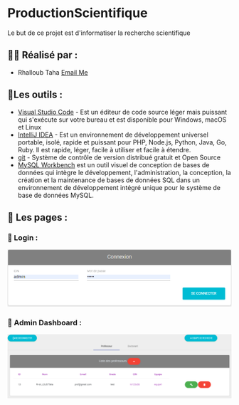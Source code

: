 # ProductionScientifique
Le but de ce projet est d'informatiser la recherche scientifique

## :man_student: Réalisé par : 
* Rhalloub Taha        [Email Me](mailto:taha.rhalloub01@gmail.com)

## :wrench:Les outils :

* [Visual Studio Code](https://code.visualstudio.com/) -  Est un éditeur de code source léger mais puissant qui s'exécute sur votre bureau et est disponible pour Windows, macOS et Linux
* [IntelliJ IDEA](https://www.jetbrains.com/idea/) - Est un environnement de développement universel portable, isolé, rapide et puissant pour PHP, Node.js, Python, Java, Go, Ruby. Il est rapide, léger, facile à utiliser et facile à étendre.
* 	[git](https://git-scm.com/) - Système de contrôle de version distribué gratuit et Open Source
* 	[MySQL Workbench](https://www.mysql.com/products/workbench/)  est un outil visuel de conception de bases de données qui intègre le développement, l'administration, la conception, la création et la maintenance de bases de données SQL dans un environnement de développement intégré unique pour le système de base de données MySQL.

## :page_with_curl: Les pages :
### :beginner: Login : 
![alt text](https://github.com/Xdamg/ProductionScientifique/blob/c069685f988f8f8aaea310d9ab2077dcecb47016/img/login.PNG)
### :beginner: Admin Dashboard : 
![alt text](https://github.com/Xdamg/ProductionScientifique/blob/51ac3e7bdd98d398dec84a5a26d1252b9fdfdfed/img/Liste%20des%20professeurs.PNG)
 
